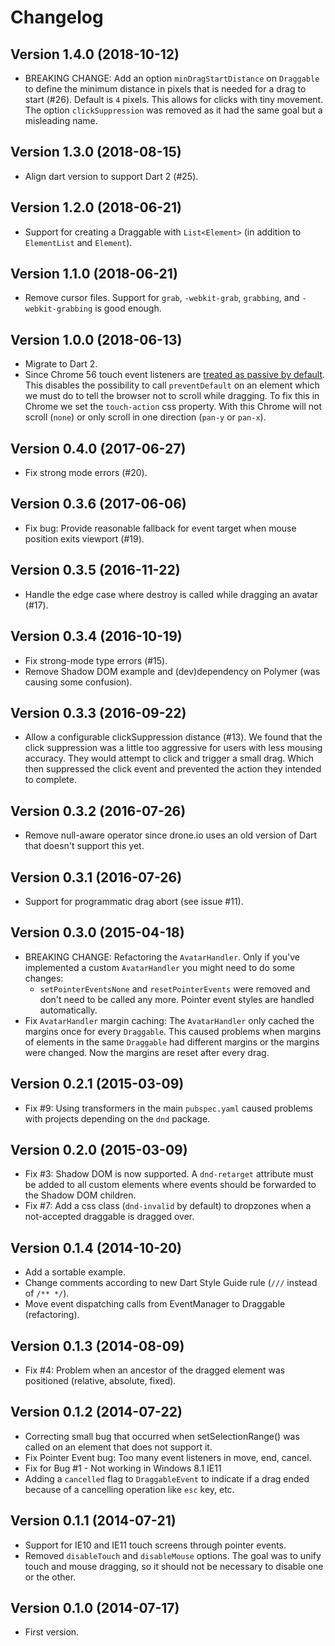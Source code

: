 # Changelog

## Version 1.4.0 (2018-10-12)

- BREAKING CHANGE: Add an option `minDragStartDistance` on `Draggable` to define the minimum distance in
  pixels that is needed for a drag to start (#26). Default is `4` pixels. This allows for clicks with tiny 
  movement. The option `clickSuppression` was removed as it had the same goal but a misleading name.

## Version 1.3.0 (2018-08-15)

- Align dart version to support Dart 2 (#25).

## Version 1.2.0 (2018-06-21)

- Support for creating a Draggable with `List<Element>` (in addition to `ElementList` and `Element`).

## Version 1.1.0 (2018-06-21)

- Remove cursor files. Support for `grab`, `-webkit-grab`, `grabbing`, and `-webkit-grabbing` is good enough.

## Version 1.0.0 (2018-06-13)

- Migrate to Dart 2.
- Since Chrome 56 touch event listeners are [treated as passive by default](https://www.chromestatus.com/features/5093566007214080). This disables the possibility to call `preventDefault` on an element which we must do to tell the browser not to scroll while dragging. To fix this in Chrome we set the `touch-action` css property. With this Chrome will not scroll (`none`) or only scroll in one direction (`pan-y` or `pan-x`).

## Version 0.4.0 (2017-06-27)

- Fix strong mode errors (#20).

## Version 0.3.6 (2017-06-06)

- Fix bug: Provide reasonable fallback for event target when mouse position exits viewport (#19).

## Version 0.3.5 (2016-11-22)

- Handle the edge case where destroy is called while dragging an avatar (#17).

## Version 0.3.4 (2016-10-19)

- Fix strong-mode type errors (#15).
- Remove Shadow DOM example and (dev)dependency on Polymer (was causing some confusion).

## Version 0.3.3 (2016-09-22)

- Allow a configurable clickSuppression distance (#13). We found that the click
  suppression was a little too aggressive for users with less mousing accuracy.
  They would attempt to click and trigger a small drag. Which then suppressed the
  click event and prevented the action they intended to complete.

## Version 0.3.2 (2016-07-26)

- Remove null-aware operator since drone.io uses an old version of Dart that doesn't support this yet.

## Version 0.3.1 (2016-07-26)

- Support for programmatic drag abort (see issue #11).

## Version 0.3.0 (2015-04-18)

- BREAKING CHANGE: Refactoring the `AvatarHandler`. Only if you've
  implemented a custom `AvatarHandler` you might need to do some changes:
  - `setPointerEventsNone` and `resetPointerEvents` were removed and don't
    need to be called any more. Pointer event styles are handled automatically.
- Fix `AvatarHandler` margin caching: The `AvatarHandler` only cached the
  margins once for every `Draggable`. This caused problems when margins of
  elements in the same `Draggable` had different margins or the margins were
  changed. Now the margins are reset after every drag.

## Version 0.2.1 (2015-03-09)

- Fix #9: Using transformers in the main `pubspec.yaml` caused problems with
  projects depending on the `dnd` package.

## Version 0.2.0 (2015-03-09)

- Fix #3: Shadow DOM is now supported. A `dnd-retarget` attribute must be added
  to all custom elements where events should be forwarded to the Shadow DOM
  children.
- Fix #7: Add a css class (`dnd-invalid` by default) to dropzones when a
  not-accepted draggable is dragged over.

## Version 0.1.4 (2014-10-20)

- Add a sortable example.
- Change comments according to new Dart Style Guide rule
  (`///` instead of `/** */`).
- Move event dispatching calls from EventManager to Draggable (refactoring).

## Version 0.1.3 (2014-08-09)

- Fix #4: Problem when an ancestor of the dragged element was positioned
  (relative, absolute, fixed).

## Version 0.1.2 (2014-07-22)

- Correcting small bug that occurred when setSelectionRange() was called on
  an element that does not support it.
- Fix Pointer Event bug: Too many event listeners in move, end, cancel.
- Fix for Bug #1 - Not working in Windows 8.1 IE11
- Adding a `cancelled` flag to `DraggableEvent` to indicate if a drag ended
  because of a cancelling operation like `esc` key, etc.

## Version 0.1.1 (2014-07-21)

- Support for IE10 and IE11 touch screens through pointer events.
- Removed `disableTouch` and `disableMouse` options. The goal was to unify
  touch and mouse dragging, so it should not be necessary to disable
  one or the other.

## Version 0.1.0 (2014-07-17)

- First version.
